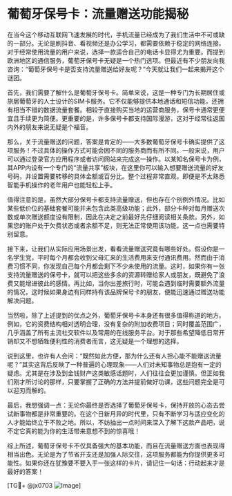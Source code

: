 # 葡萄牙保号卡：流量赠送功能揭秘

在当今这个移动互联网飞速发展的时代，手机流量已经成为了我们生活中不可或缺的一部分。无论是刷抖音、看视频还是办公学习，都需要依赖于稳定的网络连接。对于经常使用流量的用户来说，选择一款适合自己的电话卡显得尤为重要。而提到欧洲地区的通信服务，葡萄牙保号卡无疑是一个热门选项。但最近有不少朋友向我咨询：“葡萄牙保号卡是否支持流量赠送给好友呢？”今天就让我们一起来揭开这个谜团。

首先，我们需要了解什么是葡萄牙保号卡。简单来说，这是一种专门为长期居住或旅居葡萄牙的人士设计的SIM卡服务。它不仅能够提供本地通话和短信功能，还拥有相当不错的数据流量套餐。相较于直接购买当地的运营商服务，保号卡通常更便宜且手续更为简便。更重要的是，许多保号卡都支持国际漫游，这对于经常往返国内外的朋友来说无疑是个福音。

那么，关于流量赠送的问题，答案是肯定的——大多数葡萄牙保号卡确实提供了这项服务！不过具体的操作方式可能会因不同的服务商而有所不同。一般来说，用户可以通过登录官方应用程序或者访问网站来完成这一操作。以某知名保号卡为例，其APP内设有一个专门的“流量共享”板块，在这里你可以输入想要赠送流量的好友号码，并设置需要转移的具体金额或百分比。整个过程非常直观，即便是不太熟悉智能手机操作的老年用户也能轻松上手。

值得注意的是，虽然大部分保号卡都支持流量赠送，但也存在个别例外情况。比如某些低价位的基础套餐可能并未包含此类高级功能；此外，部分卡种对每月赠送次数或单次赠送额度设有限制，因此在决定之前最好先仔细阅读相关条款。另外，如果您的账户处于欠费状态或者余额不足，则无法正常使用该功能，这一点也需要特别留意。

接下来，让我们从实际应用场景出发，看看流量赠送究竟有哪些好处。假设你是一名学生党，平时每个月都会收到父母汇来的生活费用来支付通讯费用。然而由于消费习惯不同，你发现自己每个月都会剩下不少未使用的流量。这时，如果你有一张支持流量赠送的保号卡，就可以把这些多余的资源转赠给家人或朋友，既避免了浪费又能增进彼此的感情。再比如，当你出差旅行时，可能会遇到临时需要额外流量的情况，这时候如果身边有同样持有该品牌保号卡的朋友，便能迅速通过赠送功能解决问题。

当然啦，除了上述提到的优点之外，葡萄牙保号卡本身还有很多值得称道的地方。例如，它的资费结构相对透明合理，没有复杂的附加收费项目；同时覆盖范围广，几乎涵盖了所有主流社交软件以及常用的在线服务平台。对于那些希望降低日常开销却又不想牺牲便利性的消费者而言，这无疑是一个理想的选择。

说到这里，也许有人会问：“既然如此方便，那为什么还有人担心能不能赠送流量呢？”其实这背后反映了一种普遍的心理现象——人们对未知事物总是抱有一定的疑虑。尤其是在涉及到金钱财产这类敏感话题时，人们往往会更加谨慎。但正如我们刚才所讨论的那样，只要掌握了正确的方法并提前做好功课，这些问题完全是可以迎刃而解的。

最后，我想强调一点：无论你最终是否选择了葡萄牙保号卡，保持开放的心态去尝试新事物都是非常重要的。在这个日新月异的时代里，只有不断学习与适应变化的人才能始终立于不败之地。所以，不妨抽出一点时间来深入了解下这款产品吧，说不定它真的能为你的生活带来意想不到的惊喜哦！

综上所述，葡萄牙保号卡不仅具备强大的基本功能，而且在流量赠送方面也表现得相当出色。无论是为了节省开支还是加强人际交往，这项服务都能为你提供更多可能性。如果你还在犹豫要不要入手一张这样的卡片，请记住一句话：行动起来才是最好的答案！

[TG💪+ @jx0703 ![Image](https://github.com/user-attachments/assets/dbca1d08-cadb-493c-b0ec-ad6f7a83f270)]